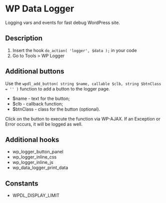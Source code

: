 # WP Data Logger

Logging vars and events for fast debug WordPress site.

## Description

1. Insert the hook `do_action( 'logger', $data );` in your code
2. Go to Tools > WP Logger

## Additional buttons
Use the `wpdl_add_button( string $name, callable $clb, string $btnClass = '' )` function to add a button to the logger page.
* $name - text for the button;
* $clb - callback function;
* $btnClass - class for the button (optional).

Click on the button to execute the function via WP-AJAX. If an Exception or Error occurs, it will be logged as well.

## Additional hooks
* wp_logger_button_panel
* wp_logger_inline_css
* wp_logger_inline_js
* wp_data_logger_print_data

## Constants
* WPDL_DISPLAY_LIMIT